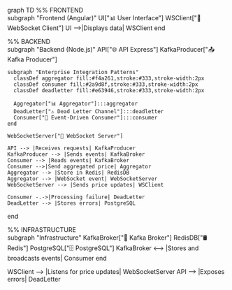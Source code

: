 graph TD
  %% FRONTEND  
  subgraph "Frontend (Angular)"
    UI["📊 User Interface"]
    WSClient["🔗 WebSocket Client"]
    UI -->|Displays data| WSClient
  end

  %% BACKEND  
  subgraph "Backend (Node.js)"
    API["🌐 API Express"]
    KafkaProducer["📤 Kafka Producer"]
    
    subgraph "Enterprise Integration Patterns"
      classDef aggregator fill:#f4a261,stroke:#333,stroke-width:2px
      classDef consumer fill:#2a9d8f,stroke:#333,stroke-width:2px
      classDef deadletter fill:#e63946,stroke:#333,stroke-width:2px

      Aggregator["📊 Aggregator"]:::aggregator
      DeadLetter["⚠️ Dead Letter Channel"]:::deadletter
      Consumer["🔄 Event-Driven Consumer"]:::consumer
    end

    WebSocketServer["📡 WebSocket Server"]

    API --> |Receives requests| KafkaProducer
    KafkaProducer --> |Sends events| KafkaBroker
    Consumer --> |Reads events| KafkaBroker
    Consumer -->|Send aggregated price| Aggregator
    Aggregator --> |Store in Redis| RedisDB
    Aggregator --> |WebSocket event| WebSocketServer
    WebSocketServer --> |Sends price updates| WSClient

    Consumer -.->|Processing failure| DeadLetter
    DeadLetter --> |Stores errors| PostgreSQL
  end

  %% INFRASTRUCTURE  
  subgraph "Infrastructure"
    KafkaBroker["📡 Kafka Broker"]
    RedisDB["🛢️ Redis"]
    PostgreSQL["🗄️ PostgreSQL"]
    KafkaBroker <--> |Stores and broadcasts events| Consumer
  end

  WSClient --> |Listens for price updates| WebSocketServer
  API --> |Exposes errors| DeadLetter
